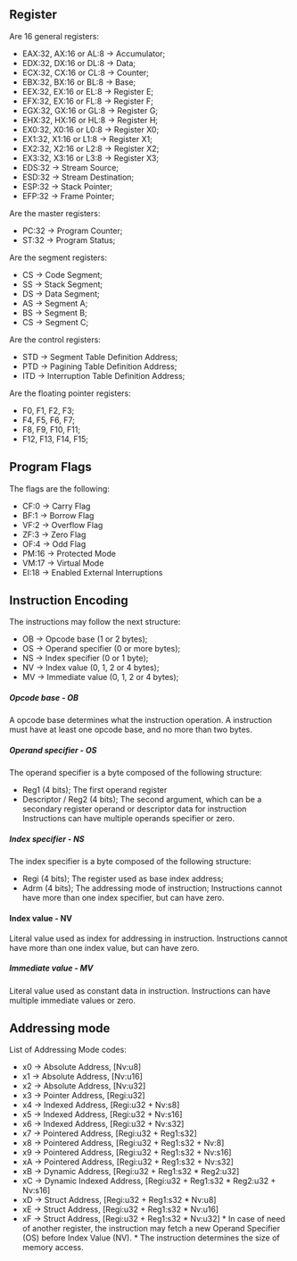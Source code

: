 
## Register

Are 16 general registers:
- EAX:32, AX:16 or AL:8 -> Accumulator;
- EDX:32, DX:16 or DL:8 -> Data;
- ECX:32, CX:16 or CL:8 -> Counter;
- EBX:32, BX:16 or BL:8 -> Base;
- EEX:32, EX:16 or EL:8 -> Register E;
- EFX:32, EX:16 or FL:8 -> Register F;
- EGX:32, GX:16 or GL:8 -> Register G;
- EHX:32, HX:16 or HL:8 -> Register H;
- EX0:32, X0:16 or L0:8 -> Register X0;
- EX1:32, X1:16 or L1:8 -> Register X1;
- EX2:32, X2:16 or L2:8 -> Register X2;
- EX3:32, X3:16 or L3:8 -> Register X3;
- EDS:32 -> Stream Source;
- ESD:32 -> Stream Destination;
- ESP:32 -> Stack Pointer;
- EFP:32 -> Frame Pointer;

Are the master registers:
- PC:32 -> Program Counter;
- ST:32 -> Program Status;

Are the segment registers:
- CS -> Code Segment;
- SS -> Stack Segment;
- DS -> Data Segment;
- AS -> Segment A;
- BS -> Segment B;
- CS -> Segment C;

Are the control registers:
- STD -> Segment Table Definition Address;
- PTD -> Pagining Table Definition Address;
- ITD -> Interruption Table Definition Address;

Are the floating pointer registers:
- F0, F1, F2, F3;
- F4, F5, F6, F7;
- F8, F9, F10, F11;
- F12, F13, F14, F15;

## Program Flags

The flags are the following:
- CF:0 -> Carry Flag
- BF:1 -> Borrow Flag
- VF:2 -> Overflow Flag
- ZF:3 -> Zero Flag
- OF:4 -> Odd Flag
- PM:16 -> Protected Mode
- VM:17 -> Virtual Mode
- EI:18 -> Enabled External Interruptions

## Instruction Encoding

The instructions may follow the next structure:
- OB -> Opcode base (1 or 2 bytes);
- OS -> Operand specifier (0 or more bytes);
- NS -> Index specifier (0 or 1 byte);
- NV -> Index value (0, 1, 2 or 4 bytes);
- MV -> Immediate value (0, 1, 2 or 4 bytes);

##### Opcode base - OB
A opcode base determines what the instruction operation. A instruction must have at least one opcode base, and no more than two bytes.

##### Operand specifier - OS
The operand specifier is a byte composed of the following structure:
- Reg1 (4 bits);
	The first operand register
- Descriptor / Reg2 (4 bits);
	The second argument, which can be a secondary register operand or descriptor data for instruction
Instructions can have multiple operands specifier or zero.

##### Index specifier - NS
The index specifier is a byte composed of the following structure:
- Regi (4 bits);
	The register used as base index address;
- Adrm (4 bits);
	The addressing mode of instruction;
Instructions cannot have more than one index specifier, but can have zero.

#### Index value - NV
Literal value used as index for addressing in instruction. Instructions cannot have more than one index value, but can have zero.

##### Immediate value - MV
Literal value used as constant data in instruction. Instructions can have multiple immediate values or zero.


## Addressing mode

List of Addressing Mode codes:
- x0 -> Absolute Address, \[Nv:u8]
- x1 -> Absolute Address, \[Nv:u16]
- x2 -> Absolute Address, \[Nv:u32]
- x3 -> Pointer Address, \[Regi:u32]
- x4 -> Indexed Address, \[Regi:u32 + Nv:s8]
- x5 -> Indexed Address, \[Regi:u32 + Nv:s16] 
- x6 -> Indexed Address, \[Regi:u32 + Nv:s32]
- x7 -> Pointered Address, \[Regi:u32 + Reg1:s32]
- x8 -> Pointered Address, \[Regi:u32 + Reg1:s32 + Nv:8]
- x9 -> Pointered Address, \[Regi:u32 + Reg1:s32 + Nv:s16]
- xA -> Pointered Address, \[Regi:u32 + Reg1:s32 + Nv:s32]
- xB -> Dynamic Address, \[Regi:u32 + Reg1:s32 * Reg2:u32]
- xC -> Dynamic Indexed Address, \[Regi:u32 + Reg1:s32 * Reg2:u32 + Nv:s16]
- xD -> Struct Address, \[Regi:u32 + Reg1:s32 * Nv:u8]
- xE -> Struct Address, \[Regi:u32 + Reg1:s32 * Nv:u16]
- xF -> Struct Address, \[Regi:u32 + Reg1:s32 * Nv:u32]
\* In case of need of another register, the instruction may fetch a new Operand Specifier (OS) before Index Value (NV).
\* The instruction determines the size of memory access.

